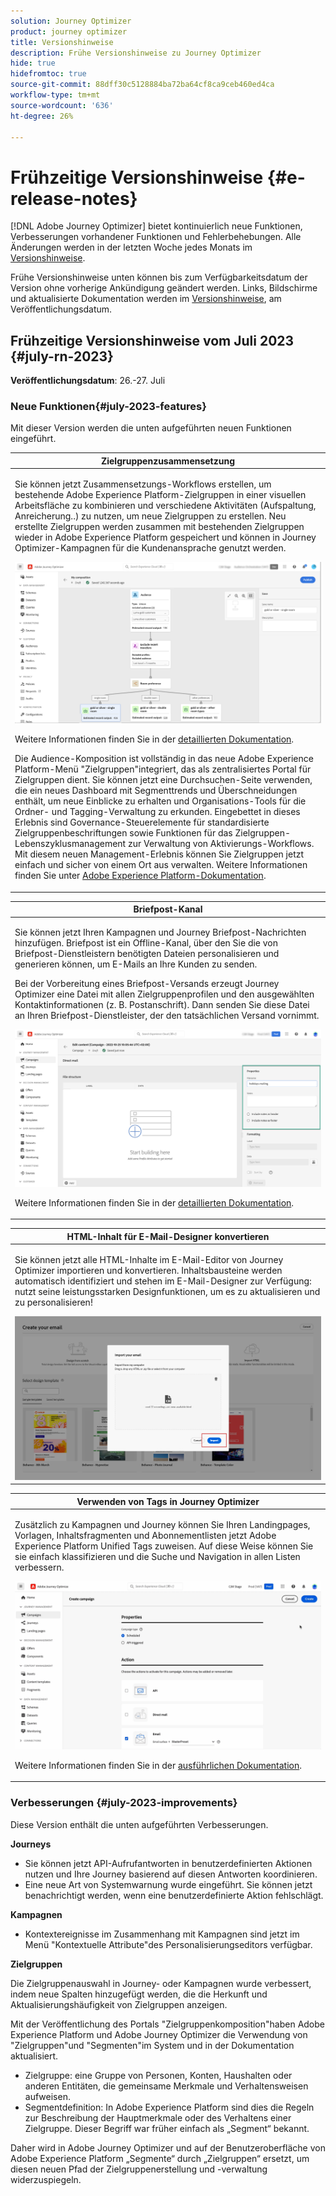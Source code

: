 ```yaml
---
solution: Journey Optimizer
product: journey optimizer
title: Versionshinweise
description: Frühe Versionshinweise zu Journey Optimizer
hide: true
hidefromtoc: true
source-git-commit: 88dff30c5128884ba72ba64cf8ca9ceb460ed4ca
workflow-type: tm+mt
source-wordcount: '636'
ht-degree: 26%

---
```


# Frühzeitige Versionshinweise {#e-release-notes}

[!DNL Adobe Journey Optimizer] bietet kontinuierlich neue Funktionen, Verbesserungen vorhandener Funktionen und Fehlerbehebungen. Alle Änderungen werden in der letzten Woche jedes Monats im [Versionshinweise](release-notes.md).

Frühe Versionshinweise unten können bis zum Verfügbarkeitsdatum der Version ohne vorherige Ankündigung geändert werden. Links, Bildschirme und aktualisierte Dokumentation werden im [Versionshinweise](release-notes.md), am Veröffentlichungsdatum.


## Frühzeitige Versionshinweise vom Juli 2023 {#july-rn-2023}

**Veröffentlichungsdatum**: 26.-27. Juli

### Neue Funktionen{#july-2023-features}

Mit dieser Version werden die unten aufgeführten neuen Funktionen eingeführt.

<table>
<thead>
<tr>
<th><strong>Zielgruppenzusammensetzung</strong><br/></th>
</tr>
</thead>
<tbody>
<tr>
<td>
<p>Sie können jetzt Zusammensetzungs-Workflows erstellen, um bestehende Adobe Experience Platform-Zielgruppen in einer visuellen Arbeitsfläche zu kombinieren und verschiedene Aktivitäten (Aufspaltung, Anreicherung..) zu nutzen, um neue Zielgruppen zu erstellen. Neu erstellte Zielgruppen werden zusammen mit bestehenden Zielgruppen wieder in Adobe Experience Platform gespeichert und können in Journey Optimizer-Kampagnen für die Kundenansprache genutzt werden.</p>
<img src="../audience/assets/audiences-publish.png"/>
<p>Weitere Informationen finden Sie in der <a href="../audience/get-started-audience-orchestration.md">detaillierten Dokumentation</a>.</p>
<p>Die Audience-Komposition ist vollständig in das neue Adobe Experience Platform-Menü "Zielgruppen"integriert, das als zentralisiertes Portal für Zielgruppen dient. Sie können jetzt eine Durchsuchen-Seite verwenden, die ein neues Dashboard mit Segmenttrends und Überschneidungen enthält, um neue Einblicke zu erhalten und Organisations-Tools für die Ordner- und Tagging-Verwaltung zu erkunden. Eingebettet in dieses Erlebnis sind Governance-Steuerelemente für standardisierte Zielgruppenbeschriftungen sowie Funktionen für das Zielgruppen-Lebenszyklusmanagement zur Verwaltung von Aktivierungs-Workflows. Mit diesem neuen Management-Erlebnis können Sie Zielgruppen jetzt einfach und sicher von einem Ort aus verwalten. Weitere Informationen finden Sie unter <a href="https://experienceleague.adobe.com/docs/experience-platform/segmentation/ui/overview.html?lang=de" target="_blank">Adobe Experience Platform-Dokumentation</a>.</p></p>
</td>
</tr>
</tbody>
</table>


<table>
<thead>
<tr>
<th><strong>Briefpost-Kanal</strong><br/></th>
</tr>
</thead>
<tbody>
<tr>
<td>
<p>Sie können jetzt Ihren Kampagnen und Journey Briefpost-Nachrichten hinzufügen. Briefpost ist ein Offline-Kanal, über den Sie die von Briefpost-Dienstleistern benötigten Dateien personalisieren und generieren können, um E-Mails an Ihre Kunden zu senden.</p>
<p>Bei der Vorbereitung eines Briefpost-Versands erzeugt Journey Optimizer eine Datei mit allen Zielgruppenprofilen und den ausgewählten Kontaktinformationen (z. B. Postanschrift). Dann senden Sie diese Datei an Ihren Briefpost-Dienstleister, der den tatsächlichen Versand vornimmt.</p>
<img src="../direct-mail/assets/direct-mail-properties.png">
<p>Weitere Informationen finden Sie in der <a href="../direct-mail/create-direct-mail.md">detaillierten Dokumentation</a>.</p>
</tr>
</tbody>
</table>

<table>
<thead>
<tr>
<th><strong>HTML-Inhalt für E-Mail-Designer konvertieren</strong><br/></th>
</tr>
</thead>
<tbody>
<tr>
<td>
<p>Sie können jetzt alle HTML-Inhalte im E-Mail-Editor von Journey Optimizer importieren und konvertieren. Inhaltsbausteine werden automatisch identifiziert und stehen im E-Mail-Designer zur Verfügung: nutzt seine leistungsstarken Designfunktionen, um es zu aktualisieren und zu personalisieren!</p>
<img src="../email/assets/html-imported_2.png">
<!--p>For more information, refer to the <a href="../audience/get-started-audience-orchestration.md">detailed documentation</a>.</p-->
</td>
</tr>
</tbody>
</table>


<table>
<thead>
<tr>
<th><strong>Verwenden von Tags in Journey Optimizer</strong><br/></th>
</tr>
</thead>
<tbody>
<tr>
<td>
<p>Zusätzlich zu Kampagnen und Journey können Sie Ihren Landingpages, Vorlagen, Inhaltsfragmenten und Abonnementlisten jetzt Adobe Experience Platform Unified Tags zuweisen. Auf diese Weise können Sie sie einfach klassifizieren und die Suche und Navigation in allen Listen verbessern. </p>
<img src="assets/do-not-localize/campaigns-tag.gif"/>
<p>Weitere Informationen finden Sie in der <a href="../start/search-filter-categorize.md#tags">ausführlichen Dokumentation</a>.</p>
</td>
</tr>
</tbody>
</table>


### Verbesserungen {#july-2023-improvements}

Diese Version enthält die unten aufgeführten Verbesserungen.

**Journeys**

* Sie können jetzt API-Aufrufantworten in benutzerdefinierten Aktionen nutzen und Ihre Journey basierend auf diesen Antworten koordinieren.
* Eine neue Art von Systemwarnung wurde eingeführt. Sie können jetzt benachrichtigt werden, wenn eine benutzerdefinierte Aktion fehlschlägt.



**Kampagnen**

* Kontextereignisse im Zusammenhang mit Kampagnen sind jetzt im Menü &quot;Kontextuelle Attribute&quot;des Personalisierungseditors verfügbar.


**Zielgruppen**

Die Zielgruppenauswahl in Journey- oder Kampagnen wurde verbessert, indem neue Spalten hinzugefügt werden, die die Herkunft und Aktualisierungshäufigkeit von Zielgruppen anzeigen.

Mit der Veröffentlichung des Portals &quot;Zielgruppenkomposition&quot;haben Adobe Experience Platform und Adobe Journey Optimizer die Verwendung von &quot;Zielgruppen&quot;und &quot;Segmenten&quot;im System und in der Dokumentation aktualisiert.

* Zielgruppe: eine Gruppe von Personen, Konten, Haushalten oder anderen Entitäten, die gemeinsame Merkmale und Verhaltensweisen aufweisen.
* Segmentdefinition: In Adobe Experience Platform sind dies die Regeln zur Beschreibung der Hauptmerkmale oder des Verhaltens einer Zielgruppe. Dieser Begriff war früher einfach als „Segment“ bekannt.

Daher wird in Adobe Journey Optimizer und auf der Benutzeroberfläche von Adobe Experience Platform „Segmente“ durch „Zielgruppen“ ersetzt, um diesen neuen Pfad der Zielgruppenerstellung und -verwaltung widerzuspiegeln.



